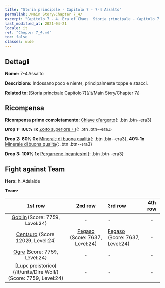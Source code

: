 ```yaml
---
title: "Storia principale - Capitolo 7 - 7-4 Assalto"
permalink: /Main Story/Chapter 7_4/
excerpt: "Capitolo 7 - 4. Era of Chaos  Storia principale - Capitolo 7_4. 7-4 Assalto"
last_modified_at: 2021-04-21
locale: it
ref: "Chapter 7_4.md"
toc: false
classes: wide
---
```


## Dettagli

 **Nome:** 7-4 Assalto

 **Descrizione:** Indossano poco e niente, principalmente toppe e stracci.

 **Related to:** [Storia principale Capitolo 7](/it/Main Story/Chapter 7/)

## Ricompensa

 **Ricompensa primo completamento:** [Chiave d'argento](/it/Items/con_693/){: .btn .btn--era3}

 **Drop 1:** **100% 1x** [Zolfo superiore +1](/it/Items/mat_22/){: .btn .btn--era3}

 **Drop 2:** **60% 0x** [Minerale di buona qualità](/it/Items/mat_12/){: .btn .btn--era3}, **40% 1x** [Minerale di buona qualità](/it/Items/mat_12/){: .btn .btn--era3}

 **Drop 3:** **100% 1x** [Pergamene incantesimi](/it/Items/con_694/){: .btn .btn--era3}


## Fight against Team
 **Hero:** h_Adelaide

 **Team:**


  | 1st row | 2nd row | 3rd row | 4th row |
  |:----:|:----:|:----|:----:|
  | [Goblin](/it/units/Goblin/) (Score: 7759, Level:24)  | - | - | - |
  | [Centauro](/it/units/Centaur/) (Score: 12029, Level:24)  | [Pegaso](/it/units/Pegasus/) (Score: 7637, Level:24)  | [Pegaso](/it/units/Pegasus/) (Score: 7637, Level:24)  | - |
  | [Ogre](/it/units/Ogre/) (Score: 7759, Level:24)  | - | - | - |
  | [Lupo preistorico](/it/units/Dire Wolf/) (Score: 7759, Level:24)  | - | - | - |


